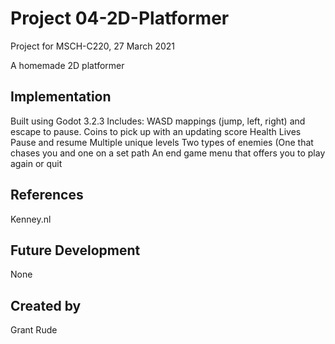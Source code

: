 # Project 04-2D-Platformer
Project for MSCH-C220, 27 March 2021

A homemade 2D platformer 

## Implementation
Built using Godot 3.2.3
Includes:
WASD mappings (jump, left, right) and escape to pause.
Coins to pick up with an updating score
Health
Lives
Pause and resume
Multiple unique levels
Two types of enemies (One that chases you and one on a set path
An end game menu that offers you to play again or quit

## References
Kenney.nl

## Future Development
None

## Created by 
Grant Rude
